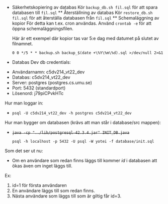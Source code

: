 * Säkerhetskopiering av databas
  Kör `backup_db.sh fil.sql` för att spara databasen till `fil.sql`
** Återställning av databas
	Kör `restore_db.sh fil.sql` för att återställa databasen från `fil.sql`
** Schemaläggning av kopior
	För detta kan t.ex. cron användas.
	Använd `crontab -e` för att öppna schemaläggningsfilen.

	Här är ett exempel där kopior tas var 5:e dag med datumet på slutet av filnamnet.
	```shell
	0 0 */5 * * backup.sh backup_$(date +\%Y\%m\%d).sql >/dev/null 2>&1
	```

* Databas
Dev db credentials:
- Användarnamn: c5dv214_vt22_dev
- Databas:      c5dv214_vt22_dev
- Server:       postgres (postgres.cs.umu.se)
- Port:         5432 (standardport)
- Lösenord:     j79piCPvkHTc

Hur man loggar in:
- ```psql -U c5dv214_vt22_dev -h postgres c5dv214_vt22_dev```

Hur man bygger om databasen (krävs att man står i database/src mappen):
- ~~```java -cp "../lib/postgresql-42.3.4.jar" INIT_DB.java```~~

   ```shell
   psql -h localhost -p 5432 -U psql -W yotei -f database/init.sql
   ```

Som det ser ut nu:
- Om en användare som redan finns läggs till kommer *id* i databasen att ökas även om inget läggs till.

Ex: 
1. id=1 för första användaren
2. En användare läggs till som redan finns.
3. Nästa användare som läggs till som är giltig får id=3.
